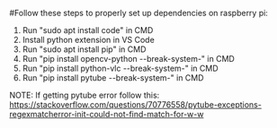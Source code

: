 #Follow these steps to properly set up dependencies on raspberry pi:

1. Run "sudo apt install code" in CMD
2. Install python extension in VS Code
3. Run "sudo apt install pip" in CMD
4. Run "pip install opencv-python --break-system-" in CMD
5. Run "pip install python-vlc --break-system-" in CMD
6. Run "pip install pytube --break-system-" in CMD

NOTE: If getting pytube error follow this: https://stackoverflow.com/questions/70776558/pytube-exceptions-regexmatcherror-init-could-not-find-match-for-w-w
